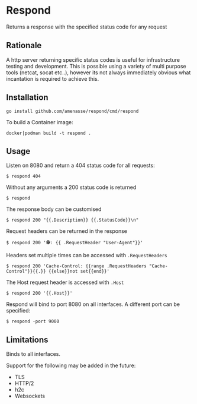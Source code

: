 # Respond

Returns a response with the specified status code for any request

## Rationale

A http server returning specific status codes is useful for infrastructure testing and development. This is possible using a variety of multi purpose tools (netcat, socat etc..), however its not always immediately obvious what incantation is required to achieve this.


## Installation

    go install github.com/amenasse/respond/cmd/respond



To build a Container image:

    docker|podman build -t respond .

## Usage

Listen on 8080 and return a 404 status code for all requests:

```console
$ respond 404
```


Without any arguments a 200 status code is returned

```console
$ respond
```

The response body can be customised

```console
$ respond 200 "{{.Description}} {{.StatusCode}}\n"
```

Request headers can be returned in the response

```console
$ respond 200 '🕵: {{ .RequestHeader "User-Agent"}}'
```

Headers set multiple times can be accessed with `.RequestHeaders`

```console
$ respond 200 'Cache-Control: {{range .RequestHeaders "Cache-Control"}}{{.}} {{else}}not set{{end}}'
```

The Host request header is accessed with `.Host`

```console
$ respond 200 '{{.Host}}'
```

Respond will bind to port 8080 on all interfaces. A different port can be specified:

```console
$ respond -port 9000
```

## Limitations

Binds to all interfaces.

Support for the following may be added in the future:

 - TLS
 - HTTP/2
 - h2c
 - Websockets
